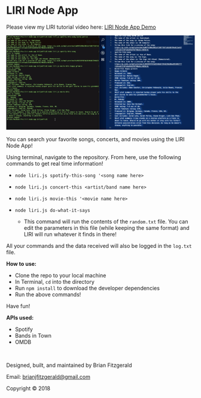 # LIRI Node App

Please view my LIRI tutorial video here: [LIRI Node App Demo](https://drive.google.com/open?id=1yojqRfaxroPG6-6pIbv2kmO2JCkWC9_d)

![image](assets/images/screenshot-liri.png)

You can search your favorite songs, concerts, and movies using the LIRI Node App!

Using terminal, navigate to the repository. From here, use the following commands to get real time information!

* `node liri.js spotify-this-song '<song name here>`

* `node liri.js concert-this <artist/band name here>`

* `node liri.js movie-this '<movie name here>`

* `node liri.js do-what-it-says`
    * This command will run the contents of the `random.txt` file. You can edit the parameters in this file (while keeping the same format) and LIRI will run whatever it finds in there!

All your commands and the data received will also be logged in the `log.txt` file.

**How to use:**
* Clone the repo to your local machine
* In Terminal, `cd` into the directory
* Run `npm install` to download the developer dependencies
* Run the above commands!

Have fun!

**APIs used:**
* Spotify
* Bands in Town
* OMDB

&nbsp;

Designed, built, and maintained by Brian Fitzgerald

Email: brianjfitzgerald@gmail.com

Copyright &#169; 2018



